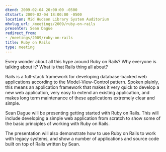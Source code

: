 ```yaml
---
dtend: 2009-02-04 20:00:00 -0500
dtstart: 2009-02-04 18:00:00 -0500
location: Mid Hudson Library System Auditorium
mhvlug_url: /meetings/2009/ruby-on-rails
presenter: Sean Dague
redirect_from:
- /meetings/2009/ruby-on-rails
title: Ruby on Rails
type: meeting
---
```



Every wonder about all this hype around Ruby on Rails?  Why everyone is talking about it?   What is that Rails thing all about?

Rails is a full-stack framework for developing database-backed web applications according to the Model-View-Control pattern.  Spoken plainly, this means an application framework that makes it very quick to develop a new web application, very easy to extend an existing application, and makes long term maintenance of  these applications extremely clear and simple.

Sean Dague will be presenting getting started with Ruby on Rails. This will include developing a simple web application from scratch to show some of the basic principles of working with Ruby on Rails.

The presentation will also demonstrate how to use Ruby on Rails to work with legacy systems, and show a number of applications and source code built on top of Rails written by Sean.